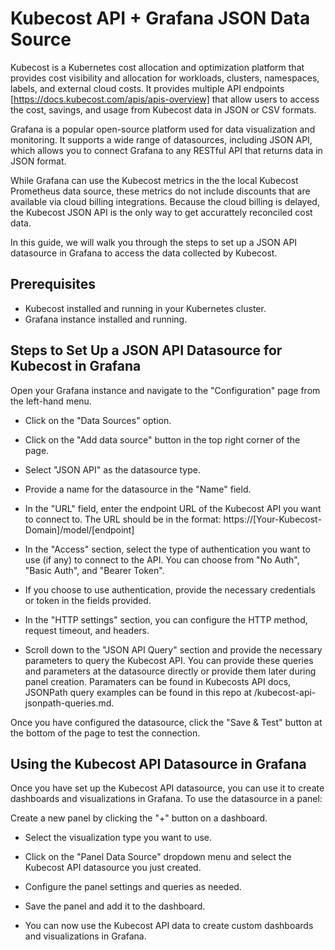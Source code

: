 # Kubecost API + Grafana JSON Data Source

Kubecost is a Kubernetes cost allocation and optimization platform that provides cost visibility and allocation for workloads, clusters, namespaces, labels, and external cloud costs. It provides multiple API endpoints [https://docs.kubecost.com/apis/apis-overview] that allow users to access the cost, savings, and usage from Kubecost data in JSON or CSV formats.

Grafana is a popular open-source platform used for data visualization and monitoring. It supports a wide range of datasources, including JSON API, which allows you to connect Grafana to any RESTful API that returns data in JSON format.

While Grafana can use the Kubecost metrics in the the local Kubecost Prometheus data source, these metrics do not include discounts that are available via cloud billing integrations. Because the cloud billing is delayed, the Kubecost JSON API is the only way to get accurattely reconciled cost data.

In this guide, we will walk you through the steps to set up a JSON API datasource in Grafana to access the data collected by Kubecost.

## Prerequisites

- Kubecost installed and running in your Kubernetes cluster.
- Grafana instance installed and running.

## Steps to Set Up a JSON API Datasource for Kubecost in Grafana

Open your Grafana instance and navigate to the "Configuration" page from the left-hand menu.

- Click on the "Data Sources" option.

- Click on the "Add data source" button in the top right corner of the page.

- Select "JSON API" as the datasource type.

- Provide a name for the datasource in the "Name" field.

- In the "URL" field, enter the endpoint URL of the Kubecost API you want to connect to. The URL should be in the format: https://[Your-Kubecost-Domain]/model/[endpoint]

- In the "Access" section, select the type of authentication you want to use (if any) to connect to the API. You can choose from "No Auth", "Basic Auth", and "Bearer Token".

- If you choose to use authentication, provide the necessary credentials or token in the fields provided.

- In the "HTTP settings" section, you can configure the HTTP method, request timeout, and headers.

- Scroll down to the "JSON API Query" section and provide the necessary parameters to query the Kubecost API. You can provide these queries and parameters at the datasource directly or provide them later during panel creation. Paramaters can be found in Kubecosts API docs, JSONPath query examples can be found in this repo at /kubecost-api-jsonpath-queries.md.

Once you have configured the datasource, click the "Save & Test" button at the bottom of the page to test the connection.

## Using the Kubecost API Datasource in Grafana

Once you have set up the Kubecost API datasource, you can use it to create dashboards and visualizations in Grafana. To use the datasource in a panel:

Create a new panel by clicking the "+" button on a dashboard.

- Select the visualization type you want to use.

- Click on the "Panel Data Source" dropdown menu and select the Kubecost API datasource you just created.

- Configure the panel settings and queries as needed.

- Save the panel and add it to the dashboard.

- You can now use the Kubecost API data to create custom dashboards and visualizations in Grafana.
